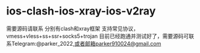 # ios-clash-ios-xray-ios-v2ray
需要源码请联系  分别有clash和xray框架 支持常见协议，vmess+vless+ss+ssr+socks5+trojan 目前已经跑通并测试好了，需要源码可联系Telegram:@parker_2022,或者邮箱parker910024@gmail.com
